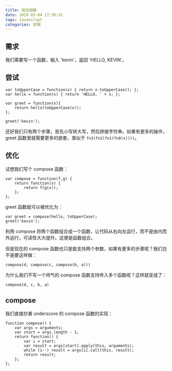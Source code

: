 ```yaml
---
title: 组合函数
date: 2019-03-04 17:30:51
tags: javascript
categories: 前端
---
```

## 需求

我们需要写一个函数，输入 'kevin'，返回 'HELLO, KEVIN'。

## 尝试

```
var toUpperCase = function(x) { return x.toUpperCase(); };
var hello = function(x) { return 'HELLO, ' + x; };

var greet = function(x){
    return hello(toUpperCase(x));
};

greet('kevin');
```
<!-- more -->
还好我们只有两个步骤，首先小写转大写，然后拼接字符串。如果有更多的操作，greet 函数里就需要更多的嵌套，类似于 `fn3(fn2(fn1(fn0(x))))`。

## 优化

试想我们写个 compose 函数：

```
var compose = function(f,g) {
    return function(x) {
        return f(g(x));
    };
};
```

greet 函数就可以被优化为：

```
var greet = compose(hello, toUpperCase);
greet('kevin');
```

利用 compose 将两个函数组合成一个函数，让代码从右向左运行，而不是由内而外运行，可读性大大提升。这便是函数组合。

但是现在的 compose 函数也只是能支持两个参数，如果有更多的步骤呢？我们岂不是要这样做：

```
compose(d, compose(c, compose(b, a)))
```

为什么我们不写一个帅气的 compose 函数支持传入多个函数呢？这样就变成了：

```
compose(d, c, b, a)
```

## compose

我们直接抄袭 underscore 的 compose 函数的实现：

```
function compose() {
    var args = arguments;
    var start = args.length - 1;
    return function() {
        var i = start;
        var result = args[start].apply(this, arguments);
        while (i--) result = args[i].call(this, result);
        return result;
    };
};
```

